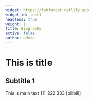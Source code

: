 ```yaml
---
widget: https://fatfatcat.netlify.app
widget_id: test1
headless: true
weight: 1
title: Biography
active: false
author: admin
---
```

# This is title
## Subtitle 1
This is main text 111 222 333 [bilibili] 
